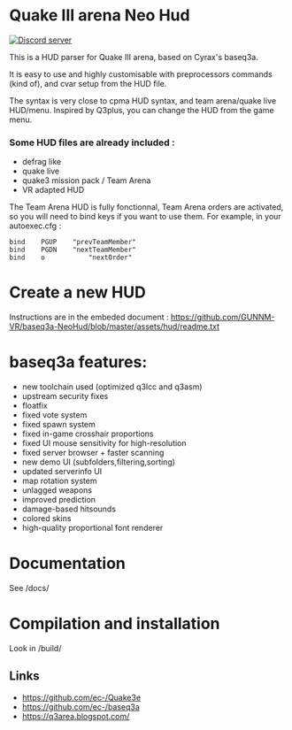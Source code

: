 # Quake III arena Neo Hud

<a href="https://discord.gg/pAZCJ9pt"><img src="https://img.shields.io/discord/950865674505437214?color=7289da&logo=discord&logoColor=white" alt="Discord server" /></a>

This is a HUD parser for Quake III arena, based on Cyrax's baseq3a.

It is easy to use and highly customisable with preprocessors commands (kind of), and cvar setup from the HUD file.

The syntax is very close to cpma HUD syntax, and team arena/quake live HUD/menu.
Inspired by Q3plus, you can change the HUD from the game menu.

### Some HUD files are already included :
* defrag like
* quake live
* quake3 mission pack / Team Arena
* VR adapted HUD

The Team Arena HUD is fully fonctionnal, Team Arena orders are activated, so you will need to bind keys if you want to use them. 
For example, in your autoexec.cfg :
```
bind 	PGUP 	"prevTeamMember"
bind 	PGDN 	"nextTeamMember"
bind 	o 			"nextOrder"
```

# Create a new HUD
Instructions are in the embeded document :
https://github.com/GUNNM-VR/baseq3a-NeoHud/blob/master/assets/hud/readme.txt

# baseq3a features:

 * new toolchain used (optimized q3lcc and q3asm)
 * upstream security fixes
 * floatfix
 * fixed vote system
 * fixed spawn system
 * fixed in-game crosshair proportions
 * fixed UI mouse sensitivity for high-resolution
 * fixed server browser + faster scanning
 * new demo UI (subfolders,filtering,sorting)
 * updated serverinfo UI
 * map rotation system
 * unlagged weapons
 * improved prediction
 * damage-based hitsounds
 * colored skins
 * high-quality proportional font renderer

# Documentation

See /docs/

# Compilation and installation

Look in /build/

## Links

* https://github.com/ec-/Quake3e
* https://github.com/ec-/baseq3a
* https://q3area.blogspot.com/
